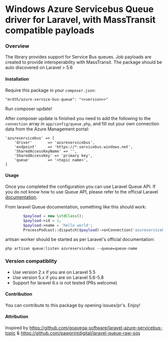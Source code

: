 Windows Azure Servicebus Queue driver for Laravel, with MassTransit compatible payloads
=======================================================================================
### Overview
The library provides support for Service Bus queues. Job payloads are created to provide interoperability with MassTransit. The package should be auto discovered on Laravel > 5.6

#### Installation

Require this package in your `composer.json`:

	"mrdth/azure-service-bus-queue": "<<version>>"

Run composer update!

After composer update is finished you need to add the following to the `connection` array in `app/config/queue.php`, and fill out your own connection data from the Azure Management portal:

	'azureservicebus' => [
        'driver'       => 'azureservicebus',
        'endpoint'     => 'https://*.servicebus.windows.net',
        'SharedAccessKeyName' => '',
        'SharedAccessKey' => 'primary key',
        'queue'        => '<topic name>',
    ]

#### Usage
Once you completed the configuration you can use Laravel Queue API. If you do not know how to use Queue API, please refer to the official Laravel [documentation](http://laravel.com/docs/queues).

From laravel Queue documentation, something like this should work:
```php
        $payload = new \stdClass();
        $payload->id = 1;
        $payload->name = 'hello world';
        ProcessPodcast::dispatch($payload)->onConnection('azureservicebus')->onQueue('queue-name');
```
artisan worker should be started as per Laravel's official documentation:

```shell
php artisan queue:listen azureservicebus --queue=queue-name
```

### Version compatiblity
* Use version 2.x if you are on Laravel 5.5
* Use version 5.x if you are on Laravel 5.6-5.8
* Support for laravel 6.x is not tested (PRs welcome)
#### Contribution

You can contribute to this package by opening issues/pr's. Enjoy!

#### Attribution
Inspired by https://github.com/goavega-software/laravel-azure-servicebus-topic & https://github.com/pawprintdigital/laravel-queue-raw-sqs
